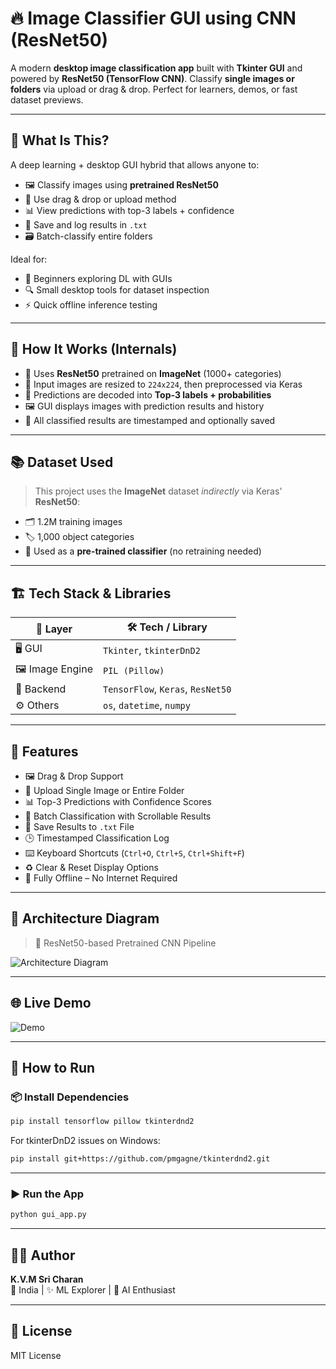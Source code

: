 
# 🔥 Image Classifier GUI using CNN (ResNet50)

A modern **desktop image classification app** built with **Tkinter GUI** and powered by **ResNet50 (TensorFlow CNN)**. Classify **single images or folders** via upload or drag & drop. Perfect for learners, demos, or fast dataset previews.

---

## 🧠 What Is This?

A deep learning + desktop GUI hybrid that allows anyone to:

- 🖼️ Classify images using **pretrained ResNet50**
- 📂 Use drag & drop or upload method
- 📊 View predictions with top-3 labels + confidence
- 💾 Save and log results in `.txt`
- 🗃️ Batch-classify entire folders

Ideal for:

- 👶 Beginners exploring DL with GUIs  
- 🔍 Small desktop tools for dataset inspection  
- ⚡ Quick offline inference testing

---

## 🧠 How It Works (Internals)

- 🤖 Uses **ResNet50** pretrained on **ImageNet** (1000+ categories)
- 📐 Input images are resized to `224x224`, then preprocessed via Keras
- 🧠 Predictions are decoded into **Top-3 labels + probabilities**
- 🖼 GUI displays images with prediction results and history
- 📝 All classified results are timestamped and optionally saved

---

## 📚 Dataset Used

> This project uses the **ImageNet** dataset *indirectly* via Keras' **ResNet50**:

- 🗂 1.2M training images  
- 🏷️ 1,000 object categories  
- 🧠 Used as a **pre-trained classifier** (no retraining needed)

---

## 🏗️ Tech Stack & Libraries

| 🧩 Layer         | 🛠️ Tech / Library                      |
|------------------|----------------------------------------|
| 🖥 GUI           | `Tkinter`, `tkinterDnD2`               |
| 🖼 Image Engine  | `PIL (Pillow)`                         |
| 🧠 Backend       | `TensorFlow`, `Keras`, `ResNet50`      |
| ⚙️ Others        | `os`, `datetime`, `numpy`              |

---

## 🚀 Features

- 🖼 Drag & Drop Support  
- 📁 Upload Single Image or Entire Folder  
- 📊 Top-3 Predictions with Confidence Scores  
- 🧾 Batch Classification with Scrollable Results  
- 💾 Save Results to `.txt` File  
- 🕒 Timestamped Classification Log  
- ⌨️ Keyboard Shortcuts (`Ctrl+O`, `Ctrl+S`, `Ctrl+Shift+F`)  
- ♻️ Clear & Reset Display Options  
- 📴 Fully Offline – No Internet Required

---

## 📐 Architecture Diagram

> 🧠 ResNet50-based Pretrained CNN Pipeline

![Architecture Diagram](https://github.com/user-attachments/assets/209330ff-4bb5-4de3-b860-4a18f233cc7b)

---
## 🌐 Live Demo

![Demo](https://github.com/user-attachments/assets/e5aa3ee6-230a-492c-9a5f-fc078016f91c)


---

## 🏁 How to Run

### 📦 Install Dependencies

```bash
pip install tensorflow pillow tkinterdnd2
```

For tkinterDnD2 issues on Windows:

```bash
pip install git+https://github.com/pmgagne/tkinterdnd2.git
```

---

### ▶️ Run the App

```bash
python gui_app.py
```

---

## 👨‍💻 Author

**K.V.M Sri Charan**  
📍 India | ✨ ML Explorer | 🧠 AI Enthusiast

---

## 📄 License

MIT License
